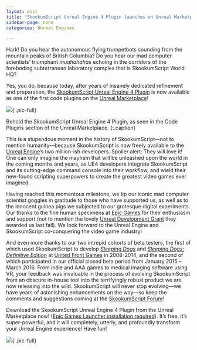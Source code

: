 ```yaml
---
layout: post
title: "SkookumScript Unreal Engine 4 Plugin launches on Unreal Marketplace"
sidebar-page: none
categories: Unreal Engines

---
```


Hark! Do you hear the autonomous flying trumpetbots sounding from the mountain peaks of British Columbia? Do you hear our mad computer scientists’ triumphant *muahahahas* echoing in the corridors of the foreboding subterranean laboratory complex that is SkookumScript World HQ? 

Yes, you do, because today, after years of insanely dedicated refinement and preparation, the <a href="/unreal/">SkookumScript Unreal Engine 4 Plugin</a> is now available as one of the first code plugins on the <a href="https://www.unrealengine.com/marketplace/skookumscript">Unreal Marketplace</a>! 

![](/images/blog/2016-04-26_Marketplace_plugins.png){:.pic-full}

Behold the SkookumScript Unreal Engine 4 Plugin, as seen in the Code Plugins section of the Unreal Marketplace.
{:.caption}

This is a stupendous moment in the history of SkookumScript—not to mention humanity—because SkookumScript is now freely available to the <a href="https://www.unrealengine.com/">Unreal Engine</a>’s two million-ish developers. Spoiler alert: They will love it! One can only imagine the mayhem that will be unleashed upon the world in the coming months and years, as UE4 developers integrate SkookumScript and its cutting-edge command console into their workflow, and wield their new-found scripting superpowers to create the greatest video games ever imagined.

Having reached this momentous milestone, we tip our iconic mad computer scientist goggles in gratitude to those who have supported us, as well as to the innocent guinea pigs we subjected to our grotesque digital experiments. Our thanks to the fine human specimens at <a href="https://epicgames.com/">Epic Games</a> for their enthusiasm and support (not to mention the lovely <a href="/blog/2015/11-18-skookumscript-awarded-15k-unreal-dev-grant/">Unreal Development Grant</a> they awarded us last fall). We look forward to the Unreal Engine and SkookumScript co-conquering the video game industry!

And even more thanks to our two intrepid cohorts of beta testers, the first of which used SkookumScript to develop <a href="/about/#sleeping-dogs">*Sleeping Dogs*</a> and <a href="http://www.sleepingdogs.net/">*Sleeping Dogs: Definitive Edition*</a> at <a href="http://www.unitedfrontgames.com/">United Front Games</a> in 2008-2014, and the second of which participated in our official closed beta period from January 2015 – March 2016. From indie and AAA games to medical imaging software using VR, your feedback was invaluable in the process of evolving SkookumScript from an obscure in-house tool into the terrifyingly robust product we are now releasing into the wild. SkookumScript will never stop evolving—we have years of astonishing enhancements on the way—so keep the comments and suggestions coming at the <a href="https://skookum.chat/">SkookumScript Forum</a>!

Download the SkookumScript Unreal Engine 4 Plugin from the Unreal Marketplace now! (<a href="https://www.unrealengine.com/dashboard">Epic Games Launcher installation required</a>). It’s free, it’s super-powerful, and it will completely, utterly, and profoundly transform your Unreal Engine experience! Have fun!

![](/images/blog/2016-04-26_UE4LogoBlackBackground.jpg){:.pic-full}

